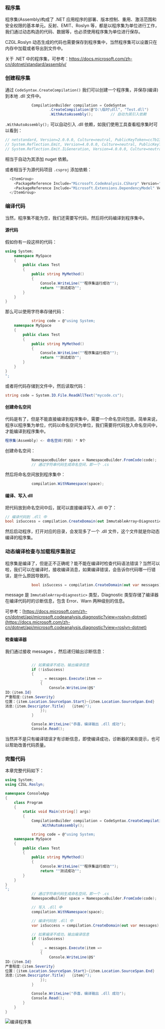 ### 程序集

程序集(Assembly)构成了 .NET 应用程序的部署、版本控制、重用、激活范围和安全权限的基本单元。反射、EMIT、Roslyn 等，都是以程序集为单位进行工作，我们通过动态构造的代码、数据等，也必须使用程序集为单位进行保存。

CZGL.Roslyn 动态生成的代码也需要保存到程序集中，当然程序集可以设置只在内存中加载或者导出到文件中。

关于 .NET 中的程序集，可参考：https://docs.microsoft.com/zh-cn/dotnet/standard/assembly/

### 创建程序集

通过 `CodeSyntax.CreateCompilation()` 我们可以创建一个程序集，并保存(编译)到本地 .dll 文件中。

```csharp
            CompilationBuilder compilation = CodeSyntax
                    .CreateCompilation(@"D:\临时\dll", "Test.dll")
                    .WithAutoAssembly();		// 自动为其引入依赖
```



`.WithAutoAssembly();` 可以自动引入 .dll 依赖，如我们使用工具查看程序集时可以看到：

```csharp
// netstandard, Version=2.0.0.0, Culture=neutral, PublicKeyToken=cc7b13ffcd2ddd51
// System.Reflection.Emit, Version=4.0.0.0, Culture=neutral, PublicKeyToken=b03f5f7f11d50a3a
// System.Reflection.Emit.ILGeneration, Version=4.0.0.0, Culture=neutral, PublicKeyToken=b03f5f7f11d50a3a
```

相当于自动为其添加 nuget 依赖。

或者相当于为源代码项目 `.csproj` 添加依赖：

```csharp
  <ItemGroup>
    <PackageReference Include="Microsoft.CodeAnalysis.CSharp" Version="3.7.0" />
    <PackageReference Include="Microsoft.Extensions.DependencyModel" Version="3.1.6" />
  </ItemGroup>
```

 

### 编译代码

当然，程序集不能为空，我们还需要写代码，然后将代码编译到程序集中。

#### 源代码

假如你有一段这样的代码：

```csharp
using System;
    namespace MySpace
    {      
        public class Test
        {
            public string MyMethod()
            {
                Console.WriteLine(""程序集运行成功"");
                return ""测试成功"";
        }
    }
}
```

那么可以使用字符串存储代码：

```csharp
            string code = @"using System;
    namespace MySpace
    {      
        public class Test
        {
            public string MyMethod()
            {
                Console.WriteLine(""程序集运行成功"");
                return ""测试成功"";
        }
    }
}
";
```

或者将代码存储到文件中，然后读取代码：

```csharp
string code = System.IO.File.ReadAllText("mycode.cs");
```



#### 创建命名空间

代码是有了，但是不能直接编译到程序集中，需要一个命名空间包嵌。简单来说，程序以程序集为单位，代码以命名空间为单位，我们需要将代码放入命名空间中，才能编译到程序集中。

```csharp
程序集(Assembly) <- 命名空间(代码) * N个
```



创建命名空间：

```csharp
            NamespaceBuilder space = NamespaceBuilder.FromCode(code); 
            // 通过字符串代码生成命名空间，即一个 .cs
```



然后将命名空间放到程序集中：

```csharp
            compilation.WithNamespace(space); 
```



#### 编译、写入 dll

把代码放到命名空间中后，就可以直接编译写入 .dll 中了：

```csharp
// 编译代码到 .dll 中
bool isSuccess = compilation.CreateDomain(out ImmutableArray<Diagnostic> messages);      
```

然后启动程序，打开对应的目录，会发现多了一个 .dll 文件，这个文件就是你动态编译的程序集。



### 动态编译检查与加载程序集验证

程序集是编译了，但是正不正确呢？能不能在编译时检查代码语法错误？当然可以啦，我们可以在编译时，接收编译消息，如果编译错误，会告诉你代码哪一行错误，是什么原因导致的。

```csharp
            bool isSuccess = compilation.CreateDomain(out var messages);       
```

message 是 `ImmutableArray<Diagnostic>` 类型，Diagnostic 类型存储了编译器在编译代码时的诊断信息，包含 Error、Warn 两种级别的信息。

可参考：[https://docs.microsoft.com/zh-cn/dotnet/api/microsoft.codeanalysis.diagnostic?view=roslyn-dotnet](https://docs.microsoft.com/zh-cn/dotnet/api/microsoft.codeanalysis.diagnostic?view=roslyn-dotnet)



#### 检查编译器

我们通过接收 messages ，然后递归输出诊断信息：

```csharp

            // 如果编译不成功，输出编译信息
            if (!isSuccess)
            {
                _ = messages.Execute(item =>
                {
                    Console.WriteLine(@$"
ID:{item.Id}
严重程度:{item.Severity}     
位置：{item.Location.SourceSpan.Start}~{item.Location.SourceSpan.End}
消息:{item.Descriptor.Title}   {item}");
                });
            }

            Console.WriteLine("恭喜，编译输出 .dll 成功");
            Console.Read();
```

当然并不是只有编译错误才有诊断信息，即使编译成功，诊断器的某些提示，也可以帮助改善代码质量。



### 完整代码

本章完整代码如下：

```csharp
using System;
using CZGL.Roslyn;

namespace ConsoleApp
{
    class Program
    {
        static void Main(string[] args)
        {
            CompilationBuilder compilation = CodeSyntax.CreateCompilation(@"D:\临时\dll", "Test.dll")
                .WithAutoAssembly();

            string code = @"using System;
    namespace MySpace
    {      
        public class Test
        {
            public string MyMethod()
            {
                Console.WriteLine(""程序集运行成功"");
                return ""测试成功"";
        }
    }
}
";
            // 通过字符串代码生成命名空间，即一个 .cs
            NamespaceBuilder space = NamespaceBuilder.FromCode(code); 

            // 写入 .dll 中
            compilation.WithNamespace(space);                          

            // 编译代码到 .dll 中
            var isSuccess = compilation.CreateDomain(out var messages);                 

            // 如果编译不成功，输出编译信息
            if (!isSuccess)
            {
                _ = messages.Execute(item =>
                {
                    Console.WriteLine(@$"
ID:{item.Id}
严重程度:{item.Severity}     
位置：{item.Location.SourceSpan.Start}~{item.Location.SourceSpan.End}
消息:{item.Descriptor.Title}   {item}");
                });
            }

            Console.WriteLine("恭喜，编译输出 .dll 成功");
            Console.Read();
        }
    }
}
```

![编译程序集](.images/编译程序集.gif)